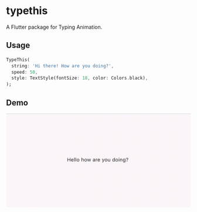 # typethis

A Flutter package for Typing Animation.

## Usage

```dart
TypeThis(
  string: 'Hi there! How are you doing?',
  speed: 50,
  style: TextStyle(fontSize: 18, color: Colors.black),
);
```

## Demo

[![Demo](screenshots/typethis.gif)](https://github.com/thecodexhub/typethis)
